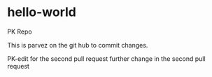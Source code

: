 # hello-world
PK Repo

This is parvez on the git hub to commit changes.

PK-edit for the second pull request 
further change in the second pull request
